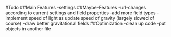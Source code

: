 #Todo
##Main Features
-settings
##Maybe-Features
-url-changes according to current settings and field properties
-add more field types
-implement speed of light as update speed of gravity (largely slowed of course)
-draw better gravitational fields
##Optimization
-clean up code
-put objects in another file